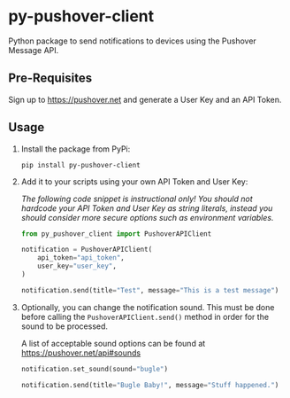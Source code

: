 # py-pushover-client
Python package to send notifications to devices using the Pushover Message API.

## Pre-Requisites
Sign up to https://pushover.net and generate a User Key and an API Token.

## Usage
1. Install the package from PyPi:

    ```shell
    pip install py-pushover-client
    ```

2. Add it to your scripts using your own API Token and User Key:

    *The following code snippet is instructional only! You should not hardcode your API Token and User Key as string literals, instead you should consider more secure options such as environment variables.*

    ```python
    from py_pushover_client import PushoverAPIClient

    notification = PushoverAPIClient(
        api_token="api_token",
        user_key="user_key",
    )

    notification.send(title="Test", message="This is a test message")
    ```

3. Optionally, you can change the notification sound. This must be done before calling the `PushoverAPIClient.send()` method in order for the sound to be processed.

    A list of acceptable sound options can be found at https://pushover.net/api#sounds

    ```python
    notification.set_sound(sound="bugle")

    notification.send(title="Bugle Baby!", message="Stuff happened.")
    ```
